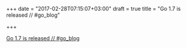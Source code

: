 +++
date = "2017-02-28T07:15:07+03:00"
draft = true
title = "Go 1.7 is released // #go_blog"

+++

<p><a href="blog.golang.org/go1.7">Go 1.7 is released // #go_blog</a></p>
